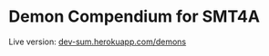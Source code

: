 # Demon Compendium for SMT4A
Live version: <a href="dev-sum.herokuapp.com/demons">dev-sum.herokuapp.com/demons</a>
